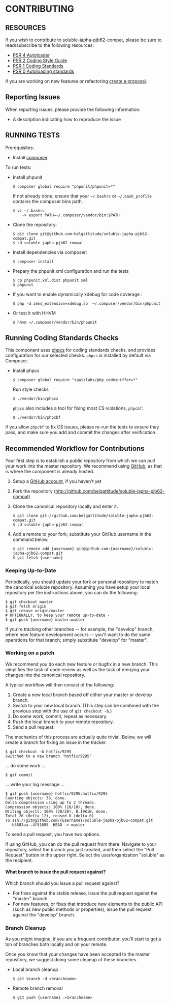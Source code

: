 # CONTRIBUTING

## RESOURCES

If you wish to contribute to soluble-japha-pjb62-compat, please be sure to
read/subscribe to the following resources:

* [PSR 4 Autoloader](https://github.com/php-fig/fig-standards/blob/master/accepted/PSR-4-autoloader.md)
* [PSR 2 Coding Style Guide](https://github.com/php-fig/fig-standards/blob/master/accepted/PSR-2-coding-style-guide.md)
* [PSR 1 Coding Standards](https://github.com/php-fig/fig-standards/blob/master/accepted/PSR-1-basic-coding-standard.md)
* [PSR 0 Autoloading standards](https://github.com/php-fig/fig-standards/blob/master/accepted/PSR-0.md)

If you are working on new features or refactoring [create a proposal](https://github.com/belgattitude/soluble-japha-pjb62-compat/issues/new).

## Reporting Issues

When reporting issues, please provide the following information:

- A description indicating how to reproduce the issue

## RUNNING TESTS

Prerequisites:

- Install [composer](https://getcomposer.org/).

To run tests:
  
- Install phpunit

  ```console
  $ composer global require "phpunit/phpunit=*"
  ```

  If not already done, ensure that your `~/.bashrc` or `~/.bash_profile` contains
  the composer bins path.

  ```console
  $ vi ~/.bashrc
      -> export PATH=~/.composer/vendor/bin:$PATH
  ```

- Clone the repository:

  ```console
  $ git clone git@github.com:belgattitude/soluble-japha-pjb62-compat.git
  $ cd soluble-japha-pjb62-compat
  ```

- Install dependencies via composer:

  ```console
  $ composer install
  ```

- Prepary the phpunit.xml configuration and run the tests

  ```console
  $ cp phpunit.xml.dist phpunit.xml
  $ phpunit
  ```

- If you want to enable dynamically xdebug for code coverage :

  ```console
  $ php -d zend_extension=xdebug.so  ~/.composer/vendor/bin/phpunit
  ```

- Or test it with HHVM

  ```console
  $ hhvm ~/.composer/vendor/bin/phpunit
  ```

## Running Coding Standards Checks

This component uses [phpcs](https://github.com/squizlabs/PHP_CodeSniffer) for coding
standards checks, and provides configuration for our selected checks.
`phpcs` is installed by default via Composer.

- Install phpcs

  ```console
  $ composer global require "squizlabs/php_codesniffer=*"
  ```

  Run style checks

  ```console
  $ ./vendor/bin/phpcs
  ```

  `phpcs` also includes a tool for fixing most CS violations, `phpcbf`:

  ```console
  $ ./vendor/bin/phpcbf
  ```

If you allow `phpcbf` to fix CS issues, please re-run the tests to ensure
they pass, and make sure you add and commit the changes after verification.

## Recommended Workflow for Contributions

Your first step is to establish a public repository from which we can
pull your work into the master repository. We recommend using
[GitHub](https://github.com), as that is where the component is already hosted.

1. Setup a [GitHub account](http://github.com/), if you haven't yet
2. Fork the repository (http://github.com/belgattitude/soluble-japha-pjb62-compat)
3. Clone the canonical repository locally and enter it.

   ```console
   $ git clone git://github.com:belgattitude/soluble-japha-pjb62-compat.git
   $ cd soluble-japha-pjb62-compat
   ```

4. Add a remote to your fork; substitute your GitHub username in the command
   below.

   ```console
   $ git remote add {username} git@github.com:{username}/soluble-japha-pjb62-compat.git
   $ git fetch {username}
   ```

### Keeping Up-to-Date

Periodically, you should update your fork or personal repository to
match the canonical soluble repository. Assuming you have setup your local repository
per the instructions above, you can do the following:


```console
$ git checkout master
$ git fetch origin
$ git rebase origin/master
# OPTIONALLY, to keep your remote up-to-date -
$ git push {username} master:master
```

If you're tracking other branches -- for example, the "develop" branch, where
new feature development occurs -- you'll want to do the same operations for that
branch; simply substitute  "develop" for "master".

### Working on a patch

We recommend you do each new feature or bugfix in a new branch. This simplifies
the task of code review as well as the task of merging your changes into the
canonical repository.

A typical workflow will then consist of the following:

1. Create a new local branch based off either your master or develop branch.
2. Switch to your new local branch. (This step can be combined with the
   previous step with the use of `git checkout -b`.)
3. Do some work, commit, repeat as necessary.
4. Push the local branch to your remote repository.
5. Send a pull request.

The mechanics of this process are actually quite trivial. Below, we will
create a branch for fixing an issue in the tracker.

```console
$ git checkout -b hotfix/9295
Switched to a new branch 'hotfix/9295'
```

... do some work ...


```console
$ git commit
```

... write your log message ...


```console
$ git push {username} hotfix/9295:hotfix/9295
Counting objects: 38, done.
Delta compression using up to 2 threads.
Compression objects: 100% (18/18), done.
Writing objects: 100% (20/20), 8.19KiB, done.
Total 20 (delta 12), reused 0 (delta 0)
To ssh://git@github.com/{username}/soluble-japha-pjb62-compat.git
   b5583aa..4f51698  HEAD -> master
```

To send a pull request, you have two options.

If using GitHub, you can do the pull request from there. Navigate to
your repository, select the branch you just created, and then select the
"Pull Request" button in the upper right. Select the user/organization
"soluble" as the recipient.


#### What branch to issue the pull request against?

Which branch should you issue a pull request against?

- For fixes against the stable release, issue the pull request against the
  "master" branch.
- For new features, or fixes that introduce new elements to the public API (such
  as new public methods or properties), issue the pull request against the
  "develop" branch.

### Branch Cleanup

As you might imagine, if you are a frequent contributor, you'll start to
get a ton of branches both locally and on your remote.

Once you know that your changes have been accepted to the master
repository, we suggest doing some cleanup of these branches.

-  Local branch cleanup

   ```console
   $ git branch -d <branchname>
   ```

-  Remote branch removal

   ```console
   $ git push {username} :<branchname>
   ```
